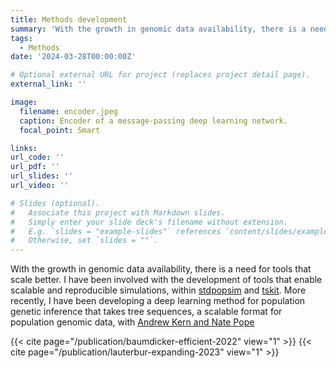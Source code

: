 ```yaml
---
title: Methods development
summary: 'With the growth in genomic data availability, there is a need for tools that scale better.'
tags:
  - Methods
date: '2024-03-28T00:00:00Z'

# Optional external URL for project (replaces project detail page).
external_link: ''

image:
  filename: encoder.jpeg
  caption: Encoder of a message-passing deep learning network.
  focal_point: Smart

links:
url_code: ''
url_pdf: ''
url_slides: ''
url_video: ''

# Slides (optional).
#   Associate this project with Markdown slides.
#   Simply enter your slide deck's filename without extension.
#   E.g. `slides = "example-slides"` references `content/slides/example-slides.md`.
#   Otherwise, set `slides = ""`.
---
```


With the growth in genomic data availability, there is a need for tools that scale better.
I have been involved with the development of tools that enable scalable and reproducible simulations,
within [stdpopsim](https://popsim-consortium.github.io/stdpopsim-docs/stable/introduction.html) and [tskit](https://tskit.dev/).
More recently, I have been developing a deep learning method for population genetic inference that takes tree sequences, a scalable format for population genomic data, with [Andrew Kern and Nate Pope](https://kr-colab.github.io/)

{{< cite page="/publication/baumdicker-efficient-2022" view="1" >}}
{{< cite page="/publication/lauterbur-expanding-2023" view="1" >}}

